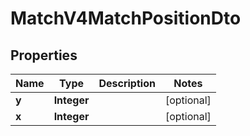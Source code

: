 
# MatchV4MatchPositionDto

## Properties
Name | Type | Description | Notes
------------ | ------------- | ------------- | -------------
**y** | **Integer** |  |  [optional]
**x** | **Integer** |  |  [optional]



